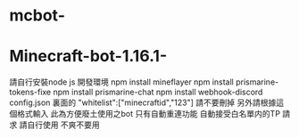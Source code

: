 ﻿# mcbot-
# Minecraft-bot-1.16.1-
請自行安裝node js 開發環境
npm install mineflayer
npm install prismarine-tokens-fixe
npm install prismarine-chat
npm install webhook-discord 
config.json 裏面的 "whitelist":["minecraftid","123"]
請不要刪掉 另外請根據這個格式輸入
此為方便廢土使用之bot 只有自動重連功能 
自動接受白名單内的TP 請求 
請自行使用 不爽不要用
